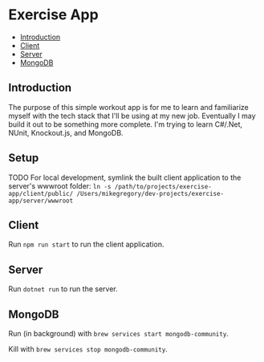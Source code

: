 Exercise App
====
* [Introduction](#introduction)
* [Client](#client)
* [Server](#server)
* [MongoDB](#mongodb)

## Introduction

The purpose of this simple workout app is for me to learn and familiarize myself
with the tech stack that I'll be using at my new job. Eventually I may build it
out to be something more complete.  I'm trying to learn C#/.Net, NUnit,
Knockout.js, and MongoDB.

## Setup

TODO
For local development, symlink the built client application to the server's
wwwroot folder:
`ln -s /path/to/projects/exercise-app/client/public/ /Users/mikegregory/dev-projects/exercise-app/server/wwwroot`

## Client

Run `npm run start` to run the client application.

## Server

Run `dotnet run` to run the server.

## MongoDB

Run (in background) with `brew services start mongodb-community`.

Kill with `brew services stop mongodb-community`.